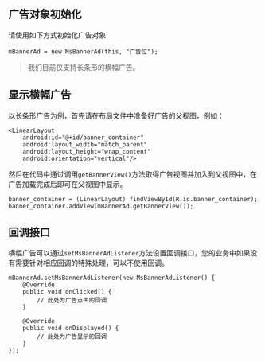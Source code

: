 ## 广告对象初始化

请使用如下方式初始化广告对象

    mBannerAd = new MsBannerAd(this, "广告位");
	
>我们目前仅支持长条形的横幅广告。

## 显示横幅广告
以长条形广告为例，首先请在布局文件中准备好广告的父视图，例如：

    <LinearLayout
        android:id="@+id/banner_container"
        android:layout_width="match_parent"
        android:layout_height="wrap_content"
        android:orientation="vertical"/>

然后在代码中通过调用`getBannerView()`方法取得广告视图并加入到父视图中，在广告加载完成后即可在父视图中显示。

    banner_container = (LinearLayout) findViewById(R.id.banner_container);
    banner_container.addView(mBannerAd.getBannerView());

## 回调接口
横幅广告可以通过`setMsBannerAdListener`方法设置回调接口，您的业务中如果没有需要针对相应回调的特殊处理，可以不使用回调。

    mBannerAd.setMsBannerAdListener(new MsBannerAdListener() {
        @Override
        public void onClicked() {
            // 此处为广告点击的回调
        }

        @Override
        public void onDisplayed() {
            // 此处为广告显示的回调
        }
    });
